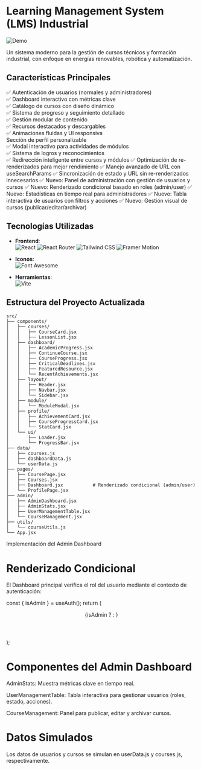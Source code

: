 # Learning Management System (LMS) Industrial

![Demo](https://via.placeholder.com/800x400.png?text=LMS+Industrial+Demo) <!-- Agrega capturas reales aquí -->

Un sistema moderno para la gestión de cursos técnicos y formación industrial, con enfoque en energías renovables, robótica y automatización.

## Características Principales

✅ Autenticación de usuarios (normales y administradores)  
✅ Dashboard interactivo con métricas clave  
✅ Catálogo de cursos con diseño dinámico  
✅ Sistema de progreso y seguimiento detallado  
✅ Gestión modular de contenido  
✅ Recursos destacados y descargables  
✅ Animaciones fluidas y UI responsiva  
 Sección de perfil personalizable  
✅ Modal interactivo para actividades de módulos  
✅ Sistema de logros y reconocimientos  
✅ Redirección inteligente entre cursos y módulos
✅ Optimización de re-renderizados para mejor rendimiento
✅ Manejo avanzado de URL con useSearchParams
✅ Sincronización de estado y URL sin re-renderizados innecesarios
✅ Nuevo: Panel de administración con gestión de usuarios y cursos
✅ Nuevo: Renderizado condicional basado en roles (admin/user)
✅ Nuevo: Estadísticas en tiempo real para administradores
✅ Nuevo: Tabla interactiva de usuarios con filtros y acciones
✅ Nuevo: Gestión visual de cursos (publicar/editar/archivar)

## Tecnologías Utilizadas

- **Frontend**:  
  ![React](https://img.shields.io/badge/React-18.2.0-61DAFB?logo=react)
  ![React Router](https://img.shields.io/badge/React_Router-6.14.2-CA4245?logo=react-router)
  ![Tailwind CSS](https://img.shields.io/badge/Tailwind_CSS-3.3.3-06B6D4?logo=tailwind-css)
  ![Framer Motion](https://img.shields.io/badge/Framer_Motion-10.12.16-0055FF?logo=framer)

- **Iconos**:  
  ![Font Awesome](https://img.shields.io/badge/Font_Awesome-6.4.0-528DD7?logo=font-awesome)

- **Herramientas**:  
  ![Vite](https://img.shields.io/badge/Vite-4.3.9-646CFF?logo=vite)

## Estructura del Proyecto Actualizada

```plaintext
src/
├── components/
│   ├── courses/
│   │   ├── CourseCard.jsx
│   │   ├── LessonList.jsx
│   ├── dashboard/
│   │   ├── AcademicProgress.jsx
│   │   ├── ContinueCourse.jsx
│   │   ├── CourseProgress.jsx
│   │   ├── CriticalDeadlines.jsx
│   │   ├── FeaturedResource.jsx
│   │   └── RecentAchievements.jsx
│   ├── layout/
│   │   ├── Header.jsx
│   │   ├── Navbar.jsx
│   │   └── Sidebar.jsx
│   ├── module/
│   │   └── ModuleModal.jsx
│   ├── profile/
│   │   ├── AchievementCard.jsx
│   │   ├── CourseProgressCard.jsx
│   │   └── StatCard.jsx
│   └── ui/
│       ├── Loader.jsx
│       └── ProgressBar.jsx
├── data/
│   ├── courses.js
│   ├── dashboardData.js
│   └── userData.js
├── pages/
│   ├── CoursePage.jsx
│   ├── Courses.jsx
│   ├── Dashboard.jsx           # Renderizado condicional (admin/user)
│   └── ProfilePage.jsx
├── admin/
│   ├── AdminDashboard.jsx
│   ├── AdminStats.jsx
│   ├── UserManagementTable.jsx
│   └── CourseManagement.jsx
├── utils/
│   └── courseUtils.js
└── App.jsx
```

Implementación del Admin Dashboard

# Renderizado Condicional

El Dashboard principal verifica el rol del usuario mediante el contexto de autenticación:

const { isAdmin } = useAuth();
return (

  <div className="flex-1 p-8">
    <Header />
    {isAdmin ? <AdminDashboard /> : <UserDashboard />}
  </div>
);

# Componentes del Admin Dashboard

AdminStats: Muestra métricas clave en tiempo real.

UserManagementTable: Tabla interactiva para gestionar usuarios (roles, estado, acciones).

CourseManagement: Panel para publicar, editar y archivar cursos.

# Datos Simulados

Los datos de usuarios y cursos se simulan en userData.js y courses.js, respectivamente.
